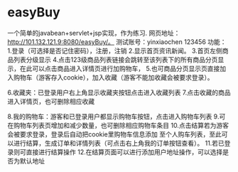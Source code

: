 # easyBuy

一个简单的javabean+servlet+jsp实现，作为练习.
网页地址：http://101.132.121.9:8080/easyBuy/。
测试账号：yinxiaochen   123456
功能：
1.登录（可选择是否记住密码），注册，注销
2.显示首页资讯新闻。
3.首页左侧商品列表分级显示
4.点击123级商品列表链接会跳转至该列表下的所有商品分页显示，在此可以点击商品进入详情页进行加购物车，
5.也可商品分页显示页直接加入购物车（游客存入cookie），加入收藏（游客不能加收藏会被要求登录）。

6.收藏夹：已登录用户右上角显示收藏夹按钮点击进入收藏列表
7.点击收藏的商品进入详情页，也可删除相应收藏

8.我的购物车：游客和已登录用户都显示购物车按钮，点击进入购物车列表
9.可在购物车列表页增加和减少数量，也可删除相应购物车条目
10.点击结算若为游客会被要求登录，登录后自动把cookie里购物车信息添加
  至个人购车列表，至此可以进行结算，生成订单和详情列表（可点击右上角我的订单按钮查看）。
11.若已登录则可直接进行结算操作
12.在结算页面可以进行添加用户地址操作，可以选择是否为默认地址

